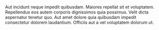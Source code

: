Aut incidunt neque impedit quibusdam. Maiores repellat sit et voluptatem. Repellendus eos autem corporis dignissimos quia possimus. Velit dicta aspernatur tenetur quo. Aut amet dolore quia quibusdam impedit consectetur dolorem laudantium. Officiis aut a vel voluptatem dolorum ut.